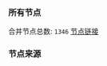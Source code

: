 ### 所有节点
合并节点总数: `1346`
[节点链接](https://raw.githubusercontent.com/rzhy1/11/master/sub/sub_merge_base64.txt)

### 节点来源
